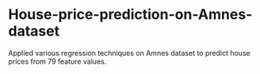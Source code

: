 # House-price-prediction-on-Amnes-dataset
Applied various regression techniques on Amnes dataset to predict house prices from 79 feature values.
